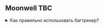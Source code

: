 Moonwell TBC
---
<details>
<summary> Как правильно использовать багтрекер?</summary>

Прежде чем сообщать о баге, пожалуйста, убедитесь, что о нем еще никто не сообщал.

Воспользуйтесь поисковой системой, чтобы узнать, имеется ли информация о баге. Если да, ожидайте исправления.

Убедитесь, что вы сообщаете действительно о баге. Используйте ссылки https://wowpedia.fandom.com  https://www.wowhead.com/ https://wowwiki-archive.fandom.com/

Записывайте видео или сделайте скриншот в игре, чтобы наглядно продемонстрировать баг и понять что работает некорректно.

Оформляйте свои багрепорты в соответствии с примером:
  
  **Описание багрепорта**
>  Краткое описание, что предоставляет из себя данный багрепорт.

**Как воспроизвести баг**
> Ниже опишите шаги для воспроизведения бага. Приведите как можно больше деталей, для помощи разработчикам и устранения бага в кратчайшие сроки!   
  
> Пример: необходимо сделать заклинание Х в цель Х ...
  
> Пример: НПС Х не продает вещь Х...


<!--- Пожалуйста, ниже укажите ID НПЦ / предметов / квестов со ссылкой на соответствующую базу данных moonwell. Please below include ids of affected creatures / items / quests with a link to the relevant base moonwell. -->
>**Вещь / _Item_ :** https://db.moonwell.su/?item=
>**Квест / _Quest_:** https://db.moonwell.su/?quest=
>**Заклинание / _Spell_ :** https://db.moonwell.su/?spell=

**Ожидаемая работоспособность / _Expected behavior_**
>
<!--- Напишите выше, лаконичное описание как должно это работать / write the description above of what you expected to happen. -->

**Скриншоты и видео, [ссылки на официальный источник](https://wowwiki-archive.fandom.com/wiki/Portal:Main) / _Screenshots and videos, [official source ](https://wowwiki-archive.fandom.com/wiki/Portal:Main)_**

<!--- Добавьте скриншоты/видео выше, которые помогут понять о чем ваш баг / Adding screenshots/videos above to help explain your problem is *extremely* appreciated. -->

**Дополнительный текст / Additional context**
>
<!--- Напишите выше дополнительный текст возникшей проблеме/ add above any other context about the problem here. -->

  
  </details>
